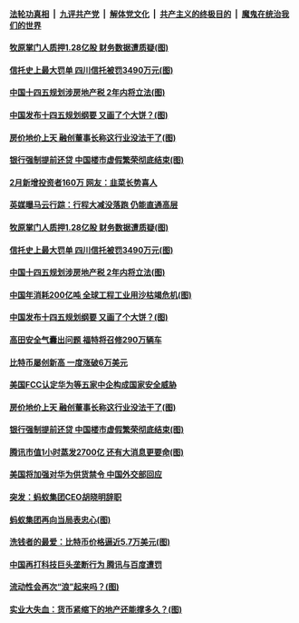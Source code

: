 

####  [法轮功真相](../../../../basic/blob/master/README.md?t=03150701) &nbsp;|&nbsp; [九评共产党](../../../../9ping.md/blob/master/README.md?t=03150701) &nbsp;|&nbsp; [解体党文化](../../../../jtdwh.md/blob/master/README.md?t=03150701)  &nbsp;|&nbsp; [共产主义的终极目的](../../../../gczydzjmd.md/blob/master/README.md?t=03150701) &nbsp;|&nbsp; [魔鬼在统治我们的世界](../../../../mgztzwmdsj.md/blob/master/README.md?t=03150701) 

#### [牧原掌门人质押1.28亿股 财务数据遭质疑(图)](../pages/p5/965540.md?t=03150701) 

#### [信托史上最大罚单 四川信托被罚3490万元(图)](../pages/p5/965509.md?t=03150701) 

#### [中国十四五规划涉房地产税 2年内将立法(图)](../pages/p5/965482.md?t=03150701) 

#### [中国发布十四五规划纲要 又画了个大饼？(图)](../pages/p5/965471.md?t=03150701) 

#### [房价地价上天 融创董事长称这行业没法干了(图)](../pages/p5/965422.md?t=03150701) 

#### [银行强制提前还贷 中国楼市虚假繁荣彻底结束(图)](../pages/p5/965402.md?t=03150701) 

#### [2月新增投资者160万 网友：韭菜长势喜人](../pages/p5/965547.md?t=03150701) 

#### [英媒曝马云行踪：行程大减没落跑 仍能直通高层](../pages/p5/965541.md?t=03150701) 

#### [牧原掌门人质押1.28亿股 财务数据遭质疑(图)](../pages/p5/965540.md?t=03150701) 

#### [信托史上最大罚单 四川信托被罚3490万元(图)](../pages/p5/965509.md?t=03150701) 

#### [中国十四五规划涉房地产税 2年内将立法(图)](../pages/p5/965482.md?t=03150701) 

#### [中国年消耗200亿吨 全球工程工业用沙枯竭危机(图)](../pages/p5/965481.md?t=03150701) 

#### [中国发布十四五规划纲要 又画了个大饼？(图)](../pages/p5/965471.md?t=03150701) 

#### [高田安全气囊出问题 福特将召修290万辆车](../pages/p5/965469.md?t=03150701) 

#### [比特币屡创新高 一度涨破6万美元](../pages/p5/965461.md?t=03150701) 

#### [美国FCC认定华为等五家中企构成国家安全威胁](../pages/p5/965458.md?t=03150701) 

#### [房价地价上天 融创董事长称这行业没法干了(图)](../pages/p5/965422.md?t=03150701) 

#### [银行强制提前还贷 中国楼市虚假繁荣彻底结束(图)](../pages/p5/965402.md?t=03150701) 

#### [腾讯市值1小时蒸发2700亿 还有大消息更要命(图)](../pages/p5/965363.md?t=03150701) 

#### [美国将加强对华为供货禁令 中国外交部回应](../pages/p5/965357.md?t=03150701) 

#### [突发：蚂蚁集团CEO胡晓明辞职](../pages/p5/965356.md?t=03150701) 

#### [蚂蚁集团再向当局表忠心(图)](../pages/p5/965352.md?t=03150701) 

#### [洗钱者的最爱：比特币价格逼近5.7万美元(图)](../pages/p5/965309.md?t=03150701) 

#### [中国再打科技巨头垄断行为 腾讯与百度遭罚](../pages/p5/965347.md?t=03150701) 

#### [流动性会再次“浪”起来吗？(图)](../pages/p5/965301.md?t=03150701) 

#### [实业大失血：货币紧缩下的地产还能撑多久？(图)](../pages/p5/965306.md?t=03150701) 

